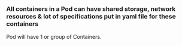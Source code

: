 ### All containers in a Pod can have shared storage, network resources & lot of specifications put in yaml file for these containers

Pod will have 1 or group of Containers.
